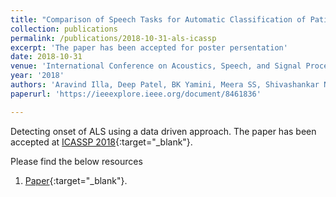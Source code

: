```yaml
---
title: "Comparison of Speech Tasks for Automatic Classification of Patients with Amyotrophic Lateral Sclerosis and Healthy Subjects"
collection: publications
permalink: /publications/2018-10-31-als-icassp
excerpt: 'The paper has been accepted for poster persentation'
date: 2018-10-31
venue: 'International Conference on Acoustics, Speech, and Signal Processing (ICASSP)'
year: '2018'
authors: 'Aravind Illa, Deep Patel, BK Yamini, Meera SS, Shivashankar N, Preethish-Kumar Veeramani, Seena Vengalil, Kiran Polavarapu, Saraswati Nashi, Atchayaram Nalini, Prasanta Kumar Ghosh'
paperurl: 'https://ieeexplore.ieee.org/document/8461836'

---
```


<!-- bib: 'https://dl.acm.org/downformats.cfm?id=3291005&parent_id=3289600&expformat=bibtex' -->
<!-- code: 'https://github.com/RaghavSomani/CMTRF' -->
Detecting onset of ALS using a data driven approach. The paper has been accepted at [ICASSP 2018](https://ieeexplore.ieee.org/document/8461836){:target="_blank"}.

Please find the below resources
1. [Paper](https://ieeexplore.ieee.org/document/8461836){:target="_blank"}.
<!-- 2. [Poster](https://dbp1994.github.io/publications/files/ICASSP_ALS_2018_poster.pdf){:target="_blank"}. -->

<!--
<iframe width="560" height="315" src="https://www.youtube.com/embed/KyHUan_7YnQ" frameborder="0" allow="accelerometer; autoplay; encrypted-media; gyroscope; picture-in-picture" allowfullscreen></iframe>
<figcaption>Oral presentation at WSDM'19</figcaption> -->
